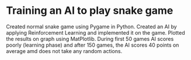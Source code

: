 # Training an AI to play snake game
Created normal snake game using Pygame in Python. Created an AI by applying Reinforcement Learning and implemented it on the game. Plotted the results on graph using MatPlotlib. During first 50 games AI scores poorly (learning phase) and after 150 games, the AI scores 40 points on average amd does not take any random actions.
